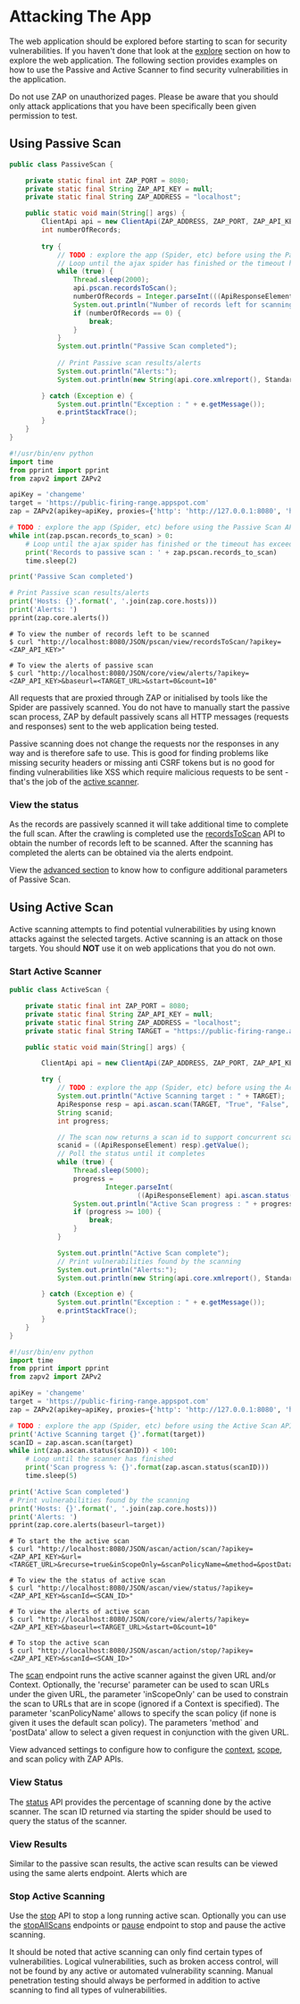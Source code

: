 <a name="attack"></a>Attacking The App
=========================================

The web application should be explored before starting to scan for security vulnerabilities. 
If you haven't done that look at the [explore](#explore) section on how to explore the web application. 
The following section provides examples on how to use the Passive and Active Scanner to find security vulnerabilities in 
the application.

<aside class="warning">
Do not use ZAP on unauthorized pages. Please be aware that you should only attack applications that you have been 
specifically been given permission to test.
</aside>

<a name="passive_scan"></a>Using Passive Scan
-------------------

```java
public class PassiveScan {

    private static final int ZAP_PORT = 8080;
    private static final String ZAP_API_KEY = null;
    private static final String ZAP_ADDRESS = "localhost";

    public static void main(String[] args) {
        ClientApi api = new ClientApi(ZAP_ADDRESS, ZAP_PORT, ZAP_API_KEY);
        int numberOfRecords;
        
        try {
            // TODO : explore the app (Spider, etc) before using the Passive Scan API, Refer the explore section for details
            // Loop until the ajax spider has finished or the timeout has exceeded
            while (true) {
                Thread.sleep(2000);
                api.pscan.recordsToScan();
                numberOfRecords = Integer.parseInt(((ApiResponseElement) api.pscan.recordsToScan()).getValue());
                System.out.println("Number of records left for scanning : " + numberOfRecords);
                if (numberOfRecords == 0) {
                    break;
                }
            }
            System.out.println("Passive Scan completed");
            
            // Print Passive scan results/alerts
            System.out.println("Alerts:");
            System.out.println(new String(api.core.xmlreport(), StandardCharsets.UTF_8));

        } catch (Exception e) {
            System.out.println("Exception : " + e.getMessage());
            e.printStackTrace();
        }
    }
}
```

```python
#!/usr/bin/env python
import time
from pprint import pprint
from zapv2 import ZAPv2

apiKey = 'changeme'
target = 'https://public-firing-range.appspot.com'
zap = ZAPv2(apikey=apiKey, proxies={'http': 'http://127.0.0.1:8080', 'https': 'http://127.0.0.1:8080'})

# TODO : explore the app (Spider, etc) before using the Passive Scan API, Refer the explore section for details
while int(zap.pscan.records_to_scan) > 0:
    # Loop until the ajax spider has finished or the timeout has exceeded
    print('Records to passive scan : ' + zap.pscan.records_to_scan)
    time.sleep(2)

print('Passive Scan completed')

# Print Passive scan results/alerts
print('Hosts: {}'.format(', '.join(zap.core.hosts)))
print('Alerts: ')
pprint(zap.core.alerts())
```

``` shell
# To view the number of records left to be scanned
$ curl "http://localhost:8080/JSON/pscan/view/recordsToScan/?apikey=<ZAP_API_KEY>"

# To view the alerts of passive scan
$ curl "http://localhost:8080/JSON/core/view/alerts/?apikey=<ZAP_API_KEY>&baseurl=<TARGET_URL>&start=0&count=10"
```

All requests that are proxied through ZAP or initialised by tools like the Spider are passively scanned. You do not have 
to manually start the passive scan process, ZAP by default passively scans all HTTP messages (requests and responses) sent 
to the web application being tested. 

Passive scanning does not change the requests nor the responses in any way and is therefore safe to use.
This is good for finding problems like missing security headers or missing anti CSRF tokens but is no good for finding 
vulnerabilities like XSS which require malicious requests to be sent - that's the job of the [active scanner](#active_scan).

### View the status

As the records are passively scanned it will take additional time to complete the full scan. After the crawling is completed 
use the [recordsToScan](#pscan_records_to_scan) API to obtain the number of records left to be scanned. After the scanning 
has completed the alerts can be obtained via the alerts endpoint.

View the [advanced section](#pscan_advanced) to know how to configure additional parameters of Passive Scan.

<a name="active_scan"></a>Using Active Scan
-------------------

Active scanning attempts to find potential vulnerabilities by using known attacks against the selected targets. Active scanning 
is an attack on those targets. You should **NOT** use it on web applications that you do not own. 

### Start Active Scanner

```java
public class ActiveScan {

    private static final int ZAP_PORT = 8080;
    private static final String ZAP_API_KEY = null;
    private static final String ZAP_ADDRESS = "localhost";
    private static final String TARGET = "https://public-firing-range.appspot.com";

    public static void main(String[] args) {

        ClientApi api = new ClientApi(ZAP_ADDRESS, ZAP_PORT, ZAP_API_KEY);

        try {
            // TODO : explore the app (Spider, etc) before using the Active Scan API, Refer the explore section
            System.out.println("Active Scanning target : " + TARGET);
            ApiResponse resp = api.ascan.scan(TARGET, "True", "False", null, null, null);
            String scanid;
            int progress;

            // The scan now returns a scan id to support concurrent scanning
            scanid = ((ApiResponseElement) resp).getValue();
            // Poll the status until it completes
            while (true) {
                Thread.sleep(5000);
                progress =
                        Integer.parseInt(
                                ((ApiResponseElement) api.ascan.status(scanid)).getValue());
                System.out.println("Active Scan progress : " + progress + "%");
                if (progress >= 100) {
                    break;
                }
            }

            System.out.println("Active Scan complete");
            // Print vulnerabilities found by the scanning
            System.out.println("Alerts:");
            System.out.println(new String(api.core.xmlreport(), StandardCharsets.UTF_8));

        } catch (Exception e) {
            System.out.println("Exception : " + e.getMessage());
            e.printStackTrace();
        }
    }
}
```

```python
#!/usr/bin/env python
import time
from pprint import pprint
from zapv2 import ZAPv2

apiKey = 'changeme'
target = 'https://public-firing-range.appspot.com'
zap = ZAPv2(apikey=apiKey, proxies={'http': 'http://127.0.0.1:8080', 'https': 'http://127.0.0.1:8080'})

# TODO : explore the app (Spider, etc) before using the Active Scan API, Refer the explore section
print('Active Scanning target {}'.format(target))
scanID = zap.ascan.scan(target)
while int(zap.ascan.status(scanID)) < 100:
    # Loop until the scanner has finished
    print('Scan progress %: {}'.format(zap.ascan.status(scanID)))
    time.sleep(5)

print('Active Scan completed')
# Print vulnerabilities found by the scanning
print('Hosts: {}'.format(', '.join(zap.core.hosts)))
print('Alerts: ')
pprint(zap.core.alerts(baseurl=target))
```

``` shell
# To start the the active scan
$ curl "http://localhost:8080/JSON/ascan/action/scan/?apikey=<ZAP_API_KEY>&url=<TARGET_URL>&recurse=true&inScopeOnly=&scanPolicyName=&method=&postData=&contextId="

# To view the the status of active scan
$ curl "http://localhost:8080/JSON/ascan/view/status/?apikey=<ZAP_API_KEY>&scanId=<SCAN_ID>"

# To view the alerts of active scan
$ curl "http://localhost:8080/JSON/core/view/alerts/?apikey=<ZAP_API_KEY>&baseurl=<TARGET_URL>&start=0&count=10"

# To stop the active scan
$ curl "http://localhost:8080/JSON/ascan/action/stop/?apikey=<ZAP_API_KEY>&scanId=<SCAN_ID>"
```

The [scan](#ascan_scan_api) endpoint runs the active scanner against the given URL and/or Context. Optionally, the 'recurse' parameter can be used to scan URLs 
under the given URL, the parameter 'inScopeOnly' can be used to constrain the scan to URLs that are in scope (ignored if a Context is specified).
The parameter 'scanPolicyName' allows to specify the scan policy (if none is given it uses the default scan policy). 
The parameters 'method` and 'postData' allow to select a given request in conjunction with the given URL. 

View advanced settings to configure how to configure the [context](#context_advanced), [scope](#scope_advanced), and 
scan policy with ZAP APIs.

### View Status

The [status](#ascan_status_api) API provides the percentage of scanning done by the active scanner. The scan ID returned 
via starting the spider should be used to query the status of the scanner. 

### View Results

Similar to the passive scan results, the active scan results can be viewed using the same alerts endpoint. Alerts which are  

### Stop Active Scanning

Use the [stop](#ascan_stop_api) API to stop a long running active scan. Optionally you can use the [stopAllScans](#ascan_stop_all_scans_api) 
endpoints or [pause](#ascan_pause_api) endpoint to stop and pause the active scanning.

It should be noted that active scanning can only find certain types of vulnerabilities. Logical vulnerabilities, such as 
broken access control, will not be found by any active or automated vulnerability scanning. Manual penetration testing should 
always be performed in addition to active scanning to find all types of vulnerabilities.
